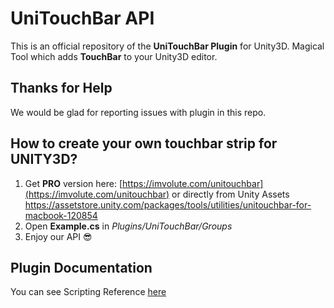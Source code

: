 # UniTouchBar API

This is an official repository of the **UniTouchBar Plugin** for Unity3D.
Magical Tool which adds **TouchBar** to your Unity3D editor.




## Thanks for Help
  We would be glad for reporting issues with plugin in this repo.

## How to create your own touchbar strip for UNITY3D?
  1. Get **PRO** version here: [https://imvolute.com/unitouchbar](https://imvolute.com/unitouchbar) or directly from Unity Assets https://assetstore.unity.com/packages/tools/utilities/unitouchbar-for-macbook-120854
  2. Open **Example.cs** in _Plugins/UniTouchBar/Groups_
  3. Enjoy our API 😎

## Plugin Documentation
  You can see Scripting Reference [here](https://imvolute.com/unitouchbar)
